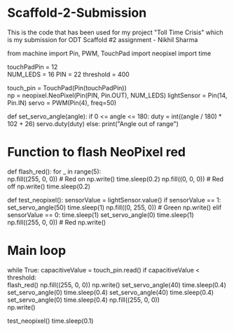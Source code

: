 # Scaffold-2-Submission
This is the code that has been used for my project "Toll Time Crisis" which is my submission for ODT Scaffold #2 assignment - Nikhil Sharma

from machine import Pin, PWM, TouchPad
import neopixel
import time


touchPadPin = 12  
NUM_LEDS = 16
PIN = 22
threshold = 400  


touch_pin = TouchPad(Pin(touchPadPin))  
np = neopixel.NeoPixel(Pin(PIN, Pin.OUT), NUM_LEDS)
lightSensor = Pin(14, Pin.IN)
servo = PWM(Pin(4), freq=50)


def set_servo_angle(angle):
    if 0 <= angle <= 180:
        duty = int((angle / 180) * 102 + 26)
        servo.duty(duty)
    else:
        print("Angle out of range")

# Function to flash NeoPixel red
def flash_red():
    for _ in range(5):  
        np.fill((255, 0, 0))  # Red on
        np.write()
        time.sleep(0.2)
        np.fill((0, 0, 0))  # Red off
        np.write()
        time.sleep(0.2)


def test_neopixel():
    sensorValue = lightSensor.value()
    if sensorValue == 1:
        set_servo_angle(50)
        time.sleep(1)
        np.fill((0, 255, 0))  # Green
        np.write()
    elif sensorValue == 0:
        time.sleep(1)
        set_servo_angle(0)
        time.sleep(1)
        np.fill((255, 0, 0))  # Red
        np.write()

# Main loop
while True:
    capacitiveValue = touch_pin.read()
    if capacitiveValue < threshold:  
        flash_red()
        np.fill((255, 0, 0)) 
        np.write()
        set_servo_angle(40)
        time.sleep(0.4)
        set_servo_angle(0)
        time.sleep(0.4)
        set_servo_angle(40)
        time.sleep(0.4)
        set_servo_angle(0)
        time.sleep(0.4)
        np.fill((255, 0, 0))  
        np.write()
        
  test_neopixel()
  time.sleep(0.1)

